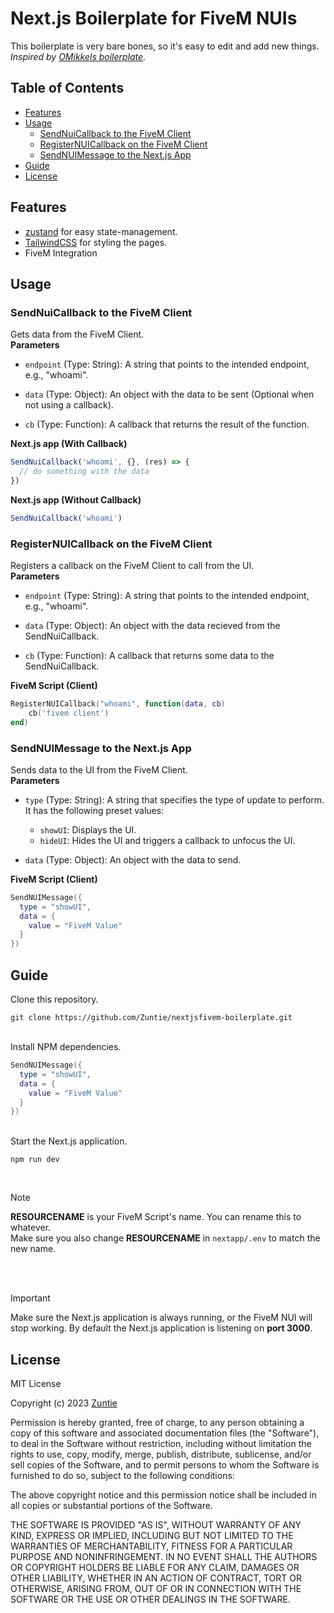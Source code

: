 # Next.js Boilerplate for FiveM NUIs
This boilerplate is very bare bones, so it's easy to edit and add new things.
<br>
*Inspired by [OMikkels boilerplate](https://github.com/OMikkel/nextjs-omikkel-boilerplate).*

## Table of Contents
- [Features](#features)
- [Usage](#usage)
  - [SendNuiCallback to the FiveM Client](#sendnuicallback-to-the-fivem-client)
  - [RegisterNUICallback on the FiveM Client](#registernuicallback-on-the-fivem-client)
  - [SendNUIMessage to the Next.js App](#sendnuimessage-to-the-nextjs-app)
- [Guide](#guide)
- [License](#license)

## Features
- [zustand](https://github.com/pmndrs/zustand) for easy state-management.
- [TailwindCSS](https://tailwindcss.com) for styling the pages.
- FiveM Integration

## Usage
### SendNuiCallback to the FiveM Client
Gets data from the FiveM Client.
<br>
**Parameters**
- `endpoint` (Type: String): A string that points to the intended endpoint, e.g., "whoami".

- `data` (Type: Object): An object with the data to be sent (Optional when not using a callback).

- `cb` (Type: Function): A callback that returns the result of the function.

**Next.js app (With Callback)**
```js
SendNuiCallback('whoami', {}, (res) => {
  // do something with the data
})
```
**Next.js app (Without Callback)**
```js
SendNuiCallback('whoami')
```

### RegisterNUICallback on the FiveM Client
Registers a callback on the FiveM Client to call from the UI.
<br>
**Parameters**
- `endpoint` (Type: String): A string that points to the intended endpoint, e.g., "whoami".

- `data` (Type: Object): An object with the data recieved from the SendNuiCallback.

- `cb` (Type: Function): A callback that returns some data to the SendNuiCallback.

**FiveM Script (Client)**
```lua
RegisterNUICallback("whoami", function(data, cb)
    cb('fivem client')
end)
```

### SendNUIMessage to the Next.js App
Sends data to the UI from the FiveM Client.
<br>
**Parameters**
- `type` (Type: String): A string that specifies the type of update to perform. It has the following preset values:

  - `showUI`: Displays the UI.
  - `hideUI`: Hides the UI and triggers a callback to unfocus the UI.

- `data` (Type: Object): An object with the data to send.

**FiveM Script (Client)**
```lua
SendNUIMessage({
  type = "showUI",
  data = {
    value = "FiveM Value"
  }
})
```

## Guide
Clone this repository.

```
git clone https://github.com/Zuntie/nextjsfivem-boilerplate.git
```
<br>
Install NPM dependencies.

```lua
SendNUIMessage({
  type = "showUI",
  data = {
    value = "FiveM Value"
  }
})
```
<br>
Start the Next.js application.

```
npm run dev
```
<br>

> [!NOTE]
> **RESOURCENAME** is your FiveM Script's name. You can rename this to whatever.
> <br>
> Make sure you also change **RESOURCENAME** in `nextapp/.env` to match the new name.

<br>
<br>

> [!IMPORTANT]
> Make sure the Next.js application is always running, or the FiveM NUI will stop working.
> By default the Next.js application is listening on **port 3000**.

## License
MIT License

Copyright (c) 2023 [Zuntie](https://github.com/Zuntie)

Permission is hereby granted, free of charge, to any person obtaining a copy
of this software and associated documentation files (the "Software"), to deal
in the Software without restriction, including without limitation the rights
to use, copy, modify, merge, publish, distribute, sublicense, and/or sell
copies of the Software, and to permit persons to whom the Software is
furnished to do so, subject to the following conditions:

The above copyright notice and this permission notice shall be included in all
copies or substantial portions of the Software.

THE SOFTWARE IS PROVIDED "AS IS", WITHOUT WARRANTY OF ANY KIND, EXPRESS OR
IMPLIED, INCLUDING BUT NOT LIMITED TO THE WARRANTIES OF MERCHANTABILITY,
FITNESS FOR A PARTICULAR PURPOSE AND NONINFRINGEMENT. IN NO EVENT SHALL THE
AUTHORS OR COPYRIGHT HOLDERS BE LIABLE FOR ANY CLAIM, DAMAGES OR OTHER
LIABILITY, WHETHER IN AN ACTION OF CONTRACT, TORT OR OTHERWISE, ARISING FROM,
OUT OF OR IN CONNECTION WITH THE SOFTWARE OR THE USE OR OTHER DEALINGS IN THE
SOFTWARE.
